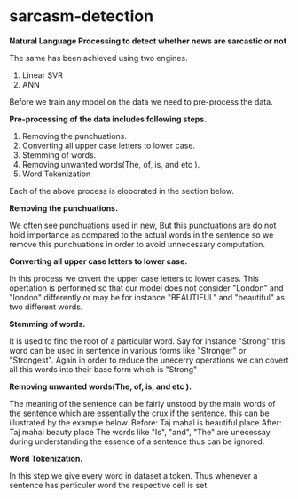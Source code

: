 # sarcasm-detection
**Natural Language Processing to detect whether news are sarcastic or not**

The same has been achieved using two engines.
1. Linear SVR 
2. ANN

Before we train any model on the data we need to pre-process the data. 

**Pre-processing of the data includes following steps.**
1. Removing the punchuations. 
2. Converting all upper case letters to lower case.
3. Stemming of words. 
4. Removing unwanted words(The, of, is, and etc ). 
5. Word Tokenization

Each of the above process is eloborated in the section below. 

**Removing the punchuations.**

We often see punchuations used in new, But this punctuations are do not hold importance as compared to the actual words in the sentence so we remove this punchuations in order to avoid unnecessary computation. 

**Converting all upper case letters to lower case.**

In this process we cnvert the upper case letters to lower cases. This opertation is performed so that our model does not consider "London" and "london" differently or may be for instance "BEAUTIFUL" and "beautiful" as two different words. 

**Stemming of words.**

It is used to find the root of a particular word. Say for instance "Strong" this word can be used in sentence in various forms like "Stronger" or "Strongest". Again in order to reduce the unecerry operations we can covert all this words into their base form which is "Strong" 

**Removing unwanted words(The, of, is, and etc ).**

The meaning of the sentence can be fairly unstood by the main words of the sentence which are essentially the crux if the sentence. this can be illustrated by the example below. 
Before:  Taj mahal is beautiful place
After:   Taj mahal beauty place
The words like "Is", "and", "The" are unecessay during understanding the essence of a sentence thus can be ignored. 

**Word Tokenization.**

In this step we give every word in dataset a token. Thus whenever a sentence has perticuler word the respective cell is set.



